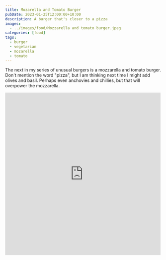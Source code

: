 ```yaml
---
title: Mozarella and Tomato Burger
pubDate: 2023-01-25T12:00:00+10:00
description: A burger that's closer to a pizza
images:
  - ../images/food/Mozzarella and tomato burger.jpeg
categories: [food]
tags:
  - burger
  - vegetarian
  - mozarella
  - tomato
---
```


The next in my series of unusual burgers is a mozzarella and tomato burger. Don't mention the word "pizza", but I am thinking next time I might add olives and basil. Perhaps even anchovies and chillies, but that will overpower the mozzarella.

<iframe src="https://www.facebook.com/plugins/post.php?href=https%3A%2F%2Fwww.facebook.com%2Fchris1.tham%2Fposts%2Fpfbid02mWAQQ9QfLDPvKCL7KFzjwYREiGxXZDbctx64yvamNxkz5X9ifDAEVxzzmEwPuxffl&show_text=true&width=500" width="500" height="524" style="border:none;overflow:hidden" scrolling="no" frameborder="0" allowfullscreen="true" allow="autoplay; clipboard-write; encrypted-media; picture-in-picture; web-share"></iframe>
